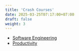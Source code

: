 ```yaml
---
title: 'Crash Courses'
date: 2025-03-25T07:17:00+07:00
draft: false
weight: 3
---
```


- [Software Engineering](./swe/)
- [Productivity](./productivity/)
